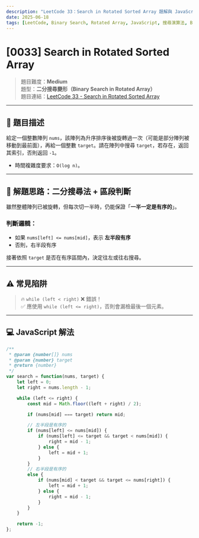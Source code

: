 ```yaml
---
description: "LeetCode 33：Search in Rotated Sorted Array 題解與 JavaScript 解法。學會如何在旋轉過的排序陣列中應用二分搜尋（Binary Search），包含完整程式碼與錯誤陷阱解析。"
date: 2025-06-18
tags: [LeetCode, Binary Search, Rotated Array, JavaScript, 搜尋演算法, Blind75]
---
```


# [0033] Search in Rotated Sorted Array

> 題目難度：**Medium**  
> 題型：**二分搜尋變形（Binary Search in Rotated Array）**  
> 題目連結：[LeetCode 33 - Search in Rotated Sorted Array](https://leetcode.com/problems/search-in-rotated-sorted-array/)

---

## 📘 題目描述

給定一個整數陣列 `nums`，該陣列為升序排序後被旋轉過一次（可能是部分陣列被移動到最前面），再給一個整數 `target`。請在陣列中搜尋 `target`，若存在，返回其索引，否則返回 `-1`。

- 時間複雜度要求：`O(log n)`。

---

## 🧠 解題思路：二分搜尋法 + 區段判斷

雖然整體陣列已被旋轉，但每次切一半時，仍能保證「**一半一定是有序的**」。

### 判斷邏輯：

- 如果 `nums[left] <= nums[mid]`，表示 **左半段有序**
- 否則，右半段有序

接著依照 `target` 是否在有序區間內，決定往左或往右搜尋。

---

## ⚠ 常見陷阱

> 🔥 `while (left < right)` ❌ 錯誤！  
> ✅ 應使用 `while (left <= right)`，否則會漏檢最後一個元素。

---

## 💻 JavaScript 解法

```js
/**
 * @param {number[]} nums
 * @param {number} target
 * @return {number}
 */
var search = function(nums, target) {
    let left = 0;
    let right = nums.length - 1;

    while (left <= right) {
        const mid = Math.floor((left + right) / 2);

        if (nums[mid] === target) return mid;

        // 左半段是有序的
        if (nums[left] <= nums[mid]) {
            if (nums[left] <= target && target < nums[mid]) {
                right = mid - 1;
            } else {
                left = mid + 1;
            }
        }
        // 右半段是有序的
        else {
            if (nums[mid] < target && target <= nums[right]) {
                left = mid + 1;
            } else {
                right = mid - 1;
            }
        }
    }

    return -1;
};
